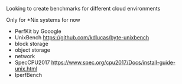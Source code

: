 Looking to create benchmarks for different cloud environments

Only for *Nix systems for now
 * PerfKit by Gooogle
 * UnixBench
 https://github.com/kdlucas/byte-unixbench
 * block storage
 * object storage
 * network
 * SpecCPU2017
 https://www.spec.org/cpu2017/Docs/install-guide-unix.html
 * IperfBench
